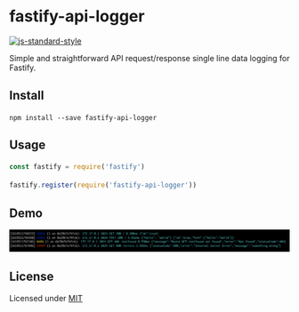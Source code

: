 # fastify-api-logger

[![js-standard-style](https://img.shields.io/badge/code%20style-standard-brightgreen.svg?style=flat)](https://standardjs.com/)

Simple and straightforward API request/response single line data logging for Fastify.

## Install

`npm install --save fastify-api-logger`

## Usage

```js
const fastify = require('fastify')

fastify.register(require('fastify-api-logger'))
```

## Demo

![fastify-api-logger](demo.png)

## License

Licensed under [MIT](./LICENSE)
